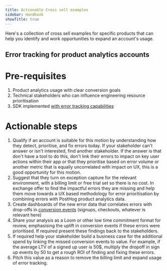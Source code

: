 ```yaml
---
title: Actionable Cross sell examples
sidebar: Handbook
showTitle: true
---
```


Here's a collection of cross sell examples for specific products that can help you identify and work opportunities to expand an account's usage. 

## Error tracking for product analytics accounts

# Pre-requisites

1. Product analytics usage with clear conversion goals
2. Technical stakeholders who can influence engineering resource prioritisation
3. SDK implemented [with error tracking capabilities](/docs/error-tracking/start-here#quest-item-capture-your-first-exception)

# Actionable steps

1. Qualify if an account is suitable for this motion by understanding how they detect, prioritise, and fix errors today. If your stakeholder can't answer or isn't interested, find another stakeholder. If the answer is that don't have a tool to do this, don't link their errors to impact on key user actions within their app or that they prioritise based on error volume or another metric that is equally uncorrelated with impact on UX, this is a good opportunity for this motion. 
2. Suggest that they turn on exception capture for the relevant environment, with a billing limit or free trial set so there is no cost. In exchange offer to find the impactful errors they are missing and help them move towards a UX based methodology for error prioritisation by combining errors with PostHog product analytics data.
3. Create dashboards of the new error data that correlates errors with drop-offs in [conversion events](/docs/data/actions) (signups, checkouts, whatever is relevant here)
4. Share your analysis as a Loom or other low time commitment format for review, emphasising the uplift in conversion events if these errors were prioritised. If required present these findings back to the stakeholders.
5. If required help your stakeholder build a business case for the additional spend by linking the missed conversion events to value.  For example, if the average LTV of a signed up user is 50$, multiply the dropoff in sign up events by 50 to get a rough ROI of finding and fixing these errors.
6. Pitch this value as a reason to remove the billing limit and expand usage of error tracking.
